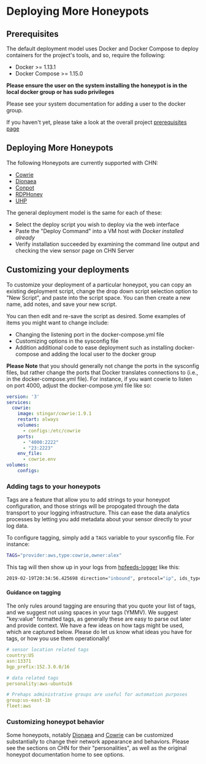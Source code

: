 Deploying More Honeypots
=============================

## Prerequisites

The default deployment model uses Docker and Docker Compose to deploy containers for the project's tools, and so, require the following:

* Docker >= 1.13.1
* Docker Compose >= 1.15.0

**Please ensure the user on the system installing the honeypot is in the local docker group or has sudo privileges**
 
Please see your system documentation for adding a user to the docker group.

If you haven't yet, please take a look at the overall project [prerequisites page](prerequisite.md)

## Deploying More Honeypots

The following Honeypots are currently supported with CHN:

* [Cowrie](cowrie.md)
* [Dionaea](dionaea.md)
* [Conpot](conpot.md)
* [RDPHoney](rdphoney.md)
* [UHP](uhp.md)

The general deployment model is the same for each of these:
* Select the deploy script you wish to deploy via the web interface
* Paste the "Deploy Command" into a VM host *with Docker installed already* 
* Verify installation succeeded by examining the command line output and checking the view sensor page on CHN Server

## Customizing your deployments

To customize your deployment of a particular honeypot, you can copy an 
existing deployment script, change the drop down script selection option to 
"New Script", and paste into the script space. You can then create a new 
name, add notes, and save your new script.

You can then edit and re-save the script as desired. Some examples of items 
you might want to change include:

* Changing the listening port in the docker-compose.yml file
* Customizing options in the sysconfig file
* Addition additional code to ease deployment such as installing docker-compose and adding the local user to the docker group

**Please Note** that you should generally not change the ports in the 
sysconfig files, but rather change the ports that Docker translates 
connections to (i.e., in the docker-compose.yml file). For instance, if you want cowrie to listen on port 4000, 
adjust the docker-compose.yml file like so:

```yaml
version: '3'
services:
  cowrie:
    image: stingar/cowrie:1.9.1
    restart: always
    volumes:
      - configs:/etc/cowrie
    ports:
      - "4000:2222"
      - "23:2223"
    env_file:
      - cowrie.env
volumes:
    configs:
```

### Adding tags to your honeypots

Tags are a feature that allow you to add strings to your honeypot 
configuration, and those strings will be propogated through the data 
transport to your logging infrastructure. This can ease the data analytics 
processes by letting you add metadata about your sensor directly to your log 
data.

To configure tagging, simply add a `TAGS` variable to your sysconfig file. 
For instance:

```bash
TAGS="provider:aws,type:cowrie,owner:alex"
```

This tag will then show up in your logs from [hpfeeds-logger](hpfeeds-logger.md) like this:

```bash
2019-02-19T20:34:56.425698 direction="inbound", protocol="ip", ids_type="network", tags="provider:aws,type:cowrie,owner:alex", dest="0.0.0.2", ssh_username="system", app="cowrie", transport="tcp", dest_port="2223", src="0.0.227.13", src_port="34038", severity="high", vendor_product="Cowrie", sensor="4a494c3c-51ab-4d9d-b55c-fbb6f14cc54f", ssh_password="shell", signature="SSH login attempted on cowrie honeypot", type="cowrie.sessions"
```

#### Guidance on tagging
The only rules around tagging are ensuring that you quote your list of tags, 
and we suggest not using spaces in your tags (YMMV). We suggest "key:value" 
formatted tags, as generally these are easy to parse out later and provide 
context. We have a few ideas on how tags might be used, which are captured 
below. Please do let us know what ideas you have for tags, or how you use them operationally!

```yaml
# sensor location related tags
country:US
asn:13371
bgp_prefix:152.3.0.0/16

# data related tags
personality:aws-ubuntu16

# Prehaps administrative groups are useful for automation purposes
group:us-east-1b
fleet:aws
```
### Customizing honeypot behavior ###
Some honeypots, notably [Dionaea](dionaea.md) and [Cowrie](cowrie.md) can be customized substantially to change their network
 appearance and behaviors. Please see the sections on CHN for their "personalities", as well as the original honeypot
  documentation home to see options.
